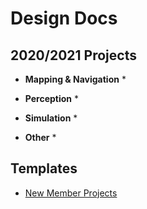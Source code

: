 # Design Docs

## 2020/2021 Projects

* **Mapping & Navigation**
    *

* **Perception**
    * 

* **Simulation**
    * 

* **Other**
    * 

## Templates

* [New Member Projects](new_member_project.md)
